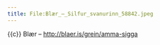 ```yaml
---
title: File:Blær_–_Silfur_svanurinn_58842.jpeg
---
```


{{c}} Blær – http://blaer.is/grein/amma-sigga


